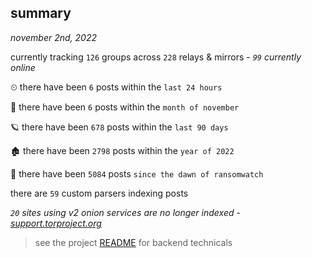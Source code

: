 
## summary
_november 2nd, 2022_

currently tracking `126` groups across `228` relays & mirrors - _`99` currently online_

⏲ there have been `6` posts within the `last 24 hours`

🦈 there have been `6` posts within the `month of november`

🪐 there have been `678` posts within the `last 90 days`

🏚 there have been `2798` posts within the `year of 2022`

🦕 there have been `5084` posts `since the dawn of ransomwatch`

there are `59` custom parsers indexing posts

_`20` sites using v2 onion services are no longer indexed - [support.torproject.org](https://support.torproject.org/onionservices/v2-deprecation/)_

> see the project [README](https://github.com/joshhighet/ransomwatch#ransomwatch--) for backend technicals
